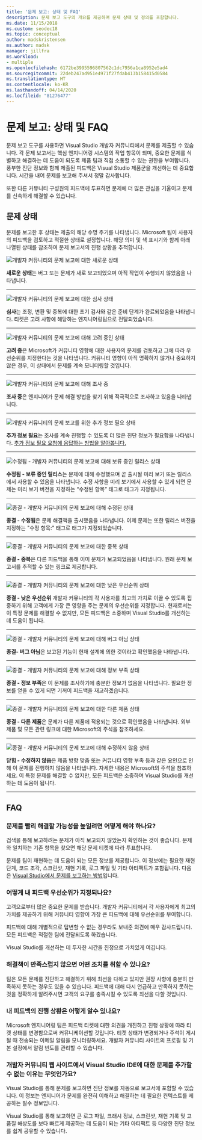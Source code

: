 ```yaml
---
title: '문제 보고: 상태 및 FAQ'
description: 문제 보고 도구의 개요를 제공하며 문제 상태 및 정의를 포함합니다.
ms.date: 11/15/2018
ms.custom: seodec18
ms.topic: conceptual
author: madskristensen
ms.author: madsk
manager: jillfra
ms.workload:
- multiple
ms.openlocfilehash: 6172be3995596807562c1dc7956a1ca8952e5ad4
ms.sourcegitcommit: 22deb247ad951e4971f27fdab413b158415d0584
ms.translationtype: HT
ms.contentlocale: ko-KR
ms.lasthandoff: 04/14/2020
ms.locfileid: "81276477"
---
```

# <a name="report-a-problem-states-and-faq"></a>문제 보고: 상태 및 FAQ

문제 보고 도구를 사용하면 Visual Studio 개발자 커뮤니티에서 문제를 제출할 수 있습니다. 각 문제 보고서는 핵심 엔지니어링 시스템의 작업 항목이 되며, 중요한 문제를 식별하고 해결하는 데 도움이 되도록 제품 팀과 직접 소통할 수 있는 권한을 부여합니다. 풍부한 진단 정보와 함께 제출된 피드백은 Visual Studio 제품군을 개선하는 데 중요합니다. 시간을 내어 문제를 보고해 주셔서 정말 감사합니다.

또한 다른 커뮤니티 구성원의 피드백에 투표하면 문제에 더 많은 관심을 기울이고 문제를 신속하게 해결할 수 있습니다.

## <a name="problem-status"></a>문제 상태

문제를 보고한 후 상태는 제출의 해당 수명 주기를 나타냅니다. Microsoft 팀이 사용자의 피드백을 검토하고 적절한 상태로 설정합니다.  해당 의미 및 색 표시기와 함께 아래 나열된 상태를 참조하여 문제 보고서의 진행 상황을 추적합니다.

![개발자 커뮤니티의 문제 보고에 대한 새로운 상태](../ide/media/ProblemStates/New.jpg)

**새로운 상태**는 버그 또는 문제가 새로 보고되었으며 아직 작업이 수행되지 않았음을 나타냅니다.

- - -

![개발자 커뮤니티의 문제 보고에 대한 심사 상태](../ide/media/ProblemStates/Triaged.jpg)

**심사**는 조정, 변환 및 중복에 대한 초기 검사와 같은 준비 단계가 완료되었음을 나타냅니다. 티켓은 고려 사항에 해당하는 엔지니어링팀으로 전달되었습니다.

- - -

![개발자 커뮤니티의 문제 보고에 대해 고려 중인 상태](../ide/media/ProblemStates/UnderConsideration.jpg)

**고려 중**은 Microsoft가 커뮤니티 영향에 대한 사용자의 문제를 검토하고 그에 따라 우선순위를 지정한다는 것을 나타냅니다. 커뮤니티 영향이 아직 명확하지 않거나 중요하지 않은 경우, 이 상태에서 문제를 계속 모니터링할 것입니다.

- - -

![개발자 커뮤니티의 문제 보고에 대해 조사 중](../ide/media/ProblemStates/UnderInvestigation.jpg)

**조사 중**은 엔지니어가 문제 해결 방법을 찾기 위해 적극적으로 조사하고 있음을 나타냅니다.

- - -

![개발자 커뮤니티의 문제 보고를 위한 추가 정보 필요 상태](../ide/media/ProblemStates/NeedMoreInfo.jpg)

**추가 정보 필요**는 조사를 계속 진행할 수 있도록 더 많은 진단 정보가 필요함을 나타냅니다.  [추가 정보 필요 요청에 응답하는 방법을 알아봅니다.](./how-to-report-a-problem-with-visual-studio.md#when-further-information-is-needed-need-more-info)

- - -

![수정됨 - 개발자 커뮤니티의 문제 보고에 대해 보류 중인 릴리스 상태](../ide/media/ProblemStates/FixedPendingRelease.jpg)

**수정됨 - 보류 중인 릴리스**는 문제에 대해 수정했으며 곧 출시될 미리 보기 또는 릴리스에서 사용할 수 있음을 나타냅니다.  수정 사항을 미리 보기에서 사용할 수 있게 되면 문제는 미리 보기 버전을 지정하는 “수정된 항목” 태그로 태그가 지정됩니다.

- - -

![종결 - 개발자 커뮤니티의 문제 보고에 대해 수정된 상태](../ide/media/ProblemStates/ClosedFixed.jpg)

**종결 - 수정됨**은 문제 해결책을 출시했음을 나타냅니다. 이제 문제는 또한 릴리스 버전을 지정하는 "수정 항목:" 태그로 태그가 지정되었습니다.

- - -

![종결 - 개발자 커뮤니티의 문제 보고에 대한 중복 상태](../ide/media/ProblemStates/ClosedDuplicate.jpg)

**종결 - 중복**은 다른 피드백을 통해 이미 문제가 보고되었음을 나타냅니다. 원래 문제 보고서를 추적할 수 있는 링크로 제공합니다.

- - -

![종결 - 개발자 커뮤니티의 문제 보고에 대한 낮은 우선순위 상태](../ide/media/ProblemStates/ClosedLowerPriority.jpg)

**종결 - 낮은 우선순위** 개발자 커뮤니티의 각 사용자를 최고의 가치로 이끌 수 있도록 집중하기 위해 고객에게 가장 큰 영향을 주는 문제의 우선순위를 지정합니다. 현재로서는 이 특정 문제를 해결할 수 없지만, 모든 피드백은 소중하며 Visual Studio를 개선하는 데 도움이 됩니다.

- - -

![종결 - 개발자 커뮤니티의 문제 보고에 대해 버그 아님 상태](../ide/media/ProblemStates/ClosedNotABug.jpg)

**종결- 버그 아님**은 보고된 기능이 현재 설계에 의한 것이라고 확인했음을 나타냅니다.

- - -

![종결 - 개발자 커뮤니티의 문제 보고에 대해 정보 부족 상태](../ide/media/ProblemStates/ClosedNotEnoughInfo.jpg)

**종결 - 정보 부족**은 이 문제를 조사하기에 충분한 정보가 없음을 나타냅니다. 필요한 정보를 얻을 수 있게 되면 기꺼이 피드백을 재고하겠습니다.

- - -

![종결 - 개발자 커뮤니티의 문제 보고에 대한 다른 제품 상태](../ide/media/ProblemStates/ClosedOtherProduct.jpg)

**종결 - 다른 제품**은 문제가 다른 제품에 적용되는 것으로 확인했음을 나타냅니다. 외부 제품 및 모든 관련 링크에 대한 Microsoft의 주석을 참조하세요.

- - -

![종결 - 개발자 커뮤니티의 문제 보고에 대해 수정하지 않음 상태](../ide/media/ProblemStates/ClosedWontFix.jpg)

**닫힘 - 수정하지 않음**은 제품 방향 맞춤 또는 커뮤니티 영향 부족 등과 같은 요인으로 인해 이 문제를 진행하지 않음을 나타냅니다. 자세한 내용은 Microsoft의 주석을 참조하세요.  이 특정 문제를 해결할 수 없지만, 모든 피드백은 소중하며 Visual Studio를 개선하는 데 도움이 됩니다.

- - -

## <a name="faq"></a>FAQ

### <a name="how-can-i-increase-the-chance-of-my-problem-getting-resolved-quickly"></a>문제를 빨리 해결할 가능성을 높일려면 어떻게 해야 하나요?

검색을 통해 보고하려는 문제가 아직 보고되지 않았는지 확인하는 것이 좋습니다. 문제와 일치하는 기존 항목을 찾으면 해당 문제 티켓에 따라 투표합니다.

문제를 팀이 재현하는 데 도움이 되는 모든 정보를 제공합니다.  이 정보에는 필요한 재현 단계, 코드 조각, 스크린샷, 재현 기록, 로그 파일 및 기타 아티팩트가 포함됩니다.  다음은 [Visual Studio에서 문제를 보고하는 방법](./how-to-report-a-problem-with-visual-studio.md)입니다.

### <a name="how-is-my-feedback-prioritized"></a>어떻게 내 피드백 우선순위가 지정되나요?

고객으로부터 많은 중요한 문제를 받습니다. 개발자 커뮤니티에서 각 사용자에게 최고의 가치를 제공하기 위해 커뮤니티 영향이 가장 큰 피드백에 대해 우선순위를 부여합니다.

피드백에 대해 개별적으로 답변할 수 없는 경우라도 보내준 의견에 매우 감사드립니다. 모든 피드백은 적절한 팀에 전달되도록 하겠습니다.

Visual Studio를 개선하는 데 투자한 시간을 진정으로 가치있게 여깁니다.

### <a name="what-actions-can-i-take-if-im-not-satisfied-with-the-resolution"></a>해결책이 만족스럽지 않으면 어떤 조치를 취할 수 있나요?

팀은 모든 문제를 진단하고 해결하기 위해 최선을 다하고 있지만 권장 사항에 충분히 만족하지 못하는 경우도 있을 수 있습니다. 피드백에 대해 다시 언급하고 만족하지 못하는 것을 정확하게 알려주시면 고객의 요구를 충족시킬 수 있도록 최선을 다할 것입니다.

### <a name="how-will-i-get-notified-of-progress-on-my-feedback"></a>내 피드백의 진행 상황은 어떻게 알수 있나요?

Microsoft 엔지니어링 팀은 피드백 티켓에 대한 의견을 개진하고 진행 상황에 따라 티켓 상태를 변경함으로써 커뮤니케이션할 것입니다. 티켓 상태가 변경되거나 주석이 게시될 때 전송되는 이메일 알림을 모니터링하세요.  개발자 커뮤니티 사이트의 프로필 및 기본 설정에서 알림 빈도를 관리할 수 있습니다.

### <a name="why-cant-i-add-a-problem-for-visual-studio-ide-on-the-developer-community-website"></a>개발자 커뮤니티 웹 사이트에서 Visual Studio IDE에 대한 문제를 추가할 수 없는 이유는 무엇인가요?

Visual Studio를 통해 문제를 보고하면 진단 정보를 자동으로 보고서에 포함할 수 있습니다. 이 정보는 엔지니어가 문제를 완전히 이해하고 해결하는 데 필요한 컨텍스트를 제공하는 필수 정보입니다.

Visual Studio를 통해 보고하면 큰 로그 파일, 크래시 정보, 스크린샷, 재현 기록 및 고품질 해상도를 보다 빠르게 제공하는 데 도움이 되는 기타 아티팩트 등 다양한 진단 정보를 쉽게 공유할 수 있습니다.
